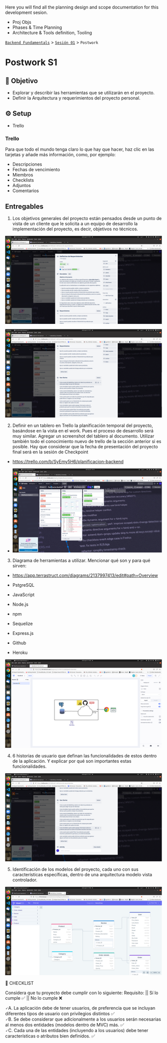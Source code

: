 Here you will find all the planning design and scope documentation for this development sesion.

 
- Proj Objs
- Phases & Time Planning
- Architecture & Tools definition, Tooling


[`Backend Fundamentals`](../../README.md) > [`Sesión 01`](../README.md) > `Postwork`

# Postwork S1 

## 🎯 Objetivo

- Explorar y describir las herramientas que se utilizarán en el proyecto. 
- Definir la Arquitectura y requerimientos del proyecto personal.

## ⚙️ Setup
 - Trello

### Trello

Para que todo el mundo tenga claro lo que hay que hacer, haz clic en las tarjetas y añade más información, como, por ejemplo:
- Descripciones
- Fechas de vencimiento
- Miembros
- Checklists
- Adjuntos
- Comentarios
 
## Entregables

1. Los objetivos generales del proyecto están pensados desde un punto de vista de un cliente que le solicita a un equipo de desarrollo la implementación del proyecto, es decir, objetivos no técnicos.

![Scope](./trello-scope.png)

![Requirements](./trello-requirements.png)

2. Definir en un tablero en Trello la planificación temporal del proyecto, basándose en la vista en el work. Pues el proceso de desarrollo será muy similar. Agregar un screenshot del tablero al documento. Utilizar también todo el conocimiento nuevo de trello de la sección anterior si es posible. Hay que considerar que la fecha de presentación del proyecto final será en la sesión de Checkpoint 

- https://trello.com/b/SyEmy5H6/planificacion-backend

- ![trello Project](./trello-projPlan.png)

3. Diagrama de herramientas a utilizar. Mencionar qué son y para qué sirven:

- https://app.terrastruct.com/diagrams/2137997413/edit#path=Overview


- PstgreSQL
- JavaScript
- Node.js
- npm
- Sequelize
- Express.js
- Github
- Heroku

![Terrastruct-Diagrama](./terrastruct-architecture.png)

4. 6 historias de usuario que definan las funcionalidades de estos dentro de la aplicación. Y explicar por qué son importantes estas funcionalidades.

![6 User Sotries](./trello-userStories.png)

5. Identificación de los modelos del proyecto, cada uno con sus características específicas, dentro de una arquitectura modelo vista controlador. 

![Identificación de los modelos del proyecto para MVC](./models-def.png)

📑 CHECKLIST

Considera que tu proyecto debe cumplir con lo siguiente:
Requisito:  ||  Sí lo cumple    ✅  ||  	No lo cumple    ❌

🗸A. La aplicación debe de tener usuarios, de preferencia que se incluyan diferentes tipos de usuario con privilegios distintos   ✅	
🗸B. Se debe considerar que adicionalmente a los usuarios serán necesarias al menos dos entidades (modelos dentro de MVC) más.    ✅	
🗸C. Cada una de las entidades (incluyendo a los usuarios) debe tener características o atributos bien definidos. ✅